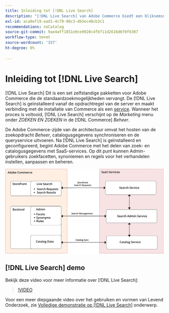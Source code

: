 ```yaml
---
title: Inleiding tot [!DNL Live Search]
description: "[!DNL Live Search] van Adobe Commerce biedt een bliksemsnelle, superrelevante en intuïtieve zoekervaring."
exl-id: aca0ef19-ead1-4c79-90c3-db5ec48cb3c1
recommendations: noCatalog
source-git-commit: 9ae4aff1851e9ce9920c4fbf11d2616d6f0f6307
workflow-type: tm+mt
source-wordcount: '157'
ht-degree: 0%

---
```


# Inleiding tot [!DNL Live Search]

[!DNL Live Search] Dit is een set zelfstandige pakketten voor Adobe Commerce die de standaardzoekmogelijkheden vervangt. De [!DNL Live Search] is geïnstalleerd vanaf de opdrachtregel van de server en maakt verbinding met de installatie van Commerce als een [service](../landing/saas.md). Wanneer het proces is voltooid, [!DNL Live Search] verschijnt op de *Marketing* menu onder *ZOEKEN EN ZOEKEN* in de [!DNL Commerce] *Beheer*.

De Adobe Commerce-zijde van de architectuur omvat het hosten van de zoekopdracht *Beheer*, catalogusgegevens synchroniseren en de queryservice uitvoeren. Na [!DNL Live Search] is geïnstalleerd en geconfigureerd, begint Adobe Commerce met het delen van zoek- en catalogusgegevens met SaaS-services. Op dit punt kunnen Admin-gebruikers zoekfacetten, synoniemen en regels voor het verhandelen instellen, aanpassen en beheren.

![Architectuurdiagram van Live Search](assets/architecture-diagram.svg)

## [!DNL Live Search] demo

Bekijk deze video voor meer informatie over [!DNL Live Search]:

>[!VIDEO](https://video.tv.adobe.com/v/3418679?quality=12&learn=on)

Voor een meer diepgaande video over het gebruiken en vormen van Levend Onderzoek, zie [Volledige demonstratie op [!DNL Live Search]](https://experienceleague.adobe.com/docs/commerce-learn/tutorials/marketing/live-search-full-demonstration.html) onderwerp.
